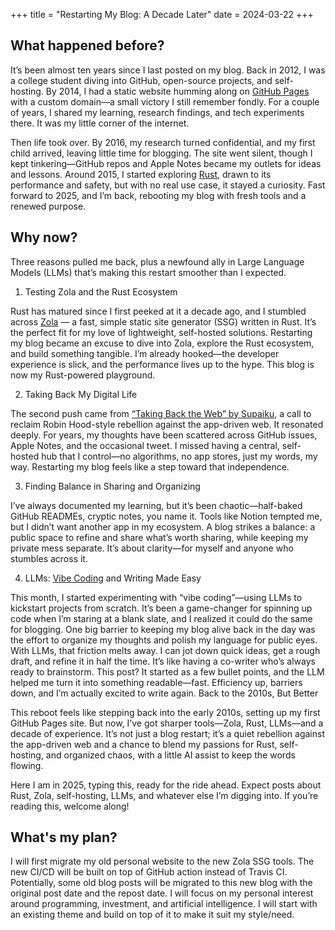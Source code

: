 +++
title = "Restarting My Blog: A Decade Later" 
date = 2024-03-22
+++

## What happened before?

It’s been almost ten years since I last posted on my blog. Back in 2012, I was a college student diving into GitHub, open-source projects, and self-hosting. By 2014, I had a static website humming along on [GitHub Pages](https://pages.github.com/) with a custom domain—a small victory I still remember fondly. For a couple of years, I shared my learning, research findings, and tech experiments there. It was my little corner of the internet.

Then life took over. By 2016, my research turned confidential, and my first child arrived, leaving little time for blogging. The site went silent, though I kept tinkering—GitHub repos and Apple Notes became my outlets for ideas and lessons. Around 2015, I started exploring [Rust](https://www.rust-lang.org/), drawn to its performance and safety, but with no real use case, it stayed a curiosity. Fast forward to 2025, and I’m back, rebooting my blog with fresh tools and a renewed purpose.

## Why now? 

Three reasons pulled me back, plus a newfound ally in Large Language Models (LLMs) that’s making this restart smoother than I expected.
1. Testing Zola and the Rust Ecosystem

Rust has matured since I first peeked at it a decade ago, and I stumbled across [Zola](https://www.getzola.org/) — a fast, simple static site generator (SSG) written in Rust. It’s the perfect fit for my love of lightweight, self-hosted solutions. Restarting my blog became an excuse to dive into Zola, explore the Rust ecosystem, and build something tangible. I’m already hooked—the developer experience is slick, and the performance lives up to the hype. This blog is now my Rust-powered playground.

2. Taking Back My Digital Life

The second push came from [“Taking Back the Web” by Supaiku](https://supaiku.com/taking-back-the-web), a call to reclaim Robin Hood-style rebellion against the app-driven web. It resonated deeply. For years, my thoughts have been scattered across GitHub issues, Apple Notes, and the occasional tweet. I missed having a central, self-hosted hub that I control—no algorithms, no app stores, just my words, my way. Restarting my blog feels like a step toward that independence.

3. Finding Balance in Sharing and Organizing

I’ve always documented my learning, but it’s been chaotic—half-baked GitHub READMEs, cryptic notes, you name it. Tools like Notion tempted me, but I didn’t want another app in my ecosystem. A blog strikes a balance: a public space to refine and share what’s worth sharing, while keeping my private mess separate. It’s about clarity—for myself and anyone who stumbles across it.

4. LLMs: [Vibe Coding](https://x.com/karpathy/status/1886192184808149383) and Writing Made Easy

This month, I started experimenting with “vibe coding”—using LLMs to kickstart projects from scratch. It’s been a game-changer for spinning up code when I’m staring at a blank slate, and I realized it could do the same for blogging. One big barrier to keeping my blog alive back in the day was the effort to organize my thoughts and polish my language for public eyes. With LLMs, that friction melts away. I can jot down quick ideas, get a rough draft, and refine it in half the time. It’s like having a co-writer who’s always ready to brainstorm. This post? It started as a few bullet points, and the LLM helped me turn it into something readable—fast. Efficiency up, barriers down, and I’m actually excited to write again.
Back to the 2010s, But Better

This reboot feels like stepping back into the early 2010s, setting up my first GitHub Pages site. But now, I’ve got sharper tools—Zola, Rust, LLMs—and a decade of experience. It’s not just a blog restart; it’s a quiet rebellion against the app-driven web and a chance to blend my passions for Rust, self-hosting, and organized chaos, with a little AI assist to keep the words flowing.

Here I am in 2025, typing this, ready for the ride ahead. Expect posts about Rust, Zola, self-hosting, LLMs, and whatever else I’m digging into. If you’re reading this, welcome along!

## What's my plan?

I will first migrate my old personal website to the new Zola SSG tools. The
new CI/CD will be built on top of GitHub action instead of Travis CI.
Potentially, some old blog posts will be migrated to this new blog with the
original post date and the repost date. I will focus on my personal interest
around programming, investment, and artificial intelligence. I will start with
an existing theme and build on top of it to make it suit my style/need. 

